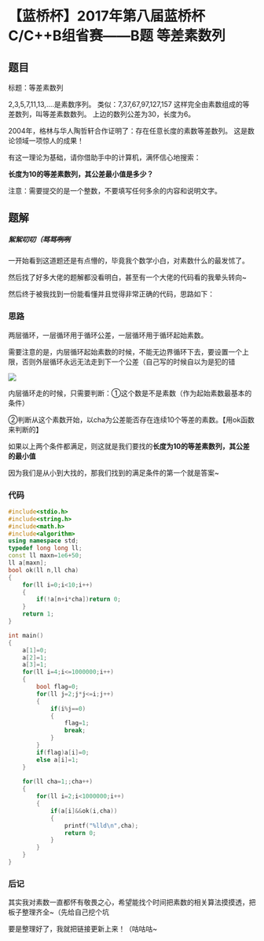 # 【蓝桥杯】2017年第八届蓝桥杯C/C++B组省赛——B题 等差素数列

## 题目

标题：等差素数列

2,3,5,7,11,13,....是素数序列。
类似：7,37,67,97,127,157 这样完全由素数组成的等差数列，叫等差素数数列。
上边的数列公差为30，长度为6。

2004年，格林与华人陶哲轩合作证明了：存在任意长度的素数等差数列。
这是数论领域一项惊人的成果！

有这一理论为基础，请你借助手中的计算机，满怀信心地搜索：

**长度为10的等差素数列，其公差最小值是多少？**

注意：需要提交的是一个整数，不要填写任何多余的内容和说明文字。



## 题解

##### 絮絮叨叨（~~骂骂咧咧~~

一开始看到这道题还是有点懵的，毕竟我个数学小白，对素数什么的最发怵了。

然后找了好多大佬的题解都没看明白，甚至有一个大佬的代码看的我晕头转向~

然后终于被我找到一份能看懂并且觉得非常正确的代码，思路如下：



### 思路

两层循环，一层循环用于循环公差，一层循环用于循环起始素数。

需要注意的是，内层循环起始素数的时候，不能无边界循环下去，要设置一个上限，否则外层循环永远无法走到下一个公差（自己写的时候自以为是犯的错

![](https://img2020.cnblogs.com/blog/1661424/202007/1661424-20200704133928281-1098333817.png)

内层循环走的时候，只需要判断：①这个数是不是素数（作为起始素数最基本的条件）

​                                                          ②判断从这个素数开始，以cha为公差能否存在连续10个等差的素数。【用ok函数来判断的】



如果以上两个条件都满足，则这就是我们要找的**长度为10的等差素数列，其公差的最小值**

因为我们是从小到大找的，那我们找到的满足条件的第一个就是答案~



### 代码

```cpp
#include<stdio.h>
#include<string.h>
#include<math.h>
#include<algorithm>
using namespace std;
typedef long long ll;
const ll maxn=1e6+50;
ll a[maxn];
bool ok(ll n,ll cha)
{
	for(ll i=0;i<10;i++)
	{
		if(!a[n+i*cha])return 0;
	}
	return 1;
}

int main()
{
	a[1]=0;
	a[2]=1;
	a[3]=1;
	for(ll i=4;i<=1000000;i++)
	{
		bool flag=0;
		for(ll j=2;j*j<=i;j++)
		{
			if(i%j==0)
			{
				flag=1;
				break;
			}
		}
		if(flag)a[i]=0;
		else a[i]=1;
	}
	
	for(ll cha=1;;cha++)
	{
		for(ll i=2;i<1000000;i++)
		{
			if(a[i]&&ok(i,cha))
			{
				printf("%lld\n",cha);
				return 0;
			}
		}
	}
}
```



### 后记

其实我对素数一直都怀有敬畏之心，希望能找个时间把素数的相关算法摸摸透，把板子整理齐全~（先给自己挖个坑

要是整理好了，我就把链接更新上来！（咕咕咕~